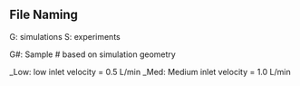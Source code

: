 ## File Naming 

G: simulations
S: experiments 

G#: Sample # based on simulation geometry

_Low: low inlet velocity = 0.5 L/min
_Med: Medium inlet velocity = 1.0 L/min 